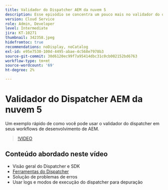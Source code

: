 ```yaml
---
title: Validador do Dispatcher AEM da nuvem 5
description: Esse episódio se concentra um pouco mais no validador do dispatcher e nas nuances que ele fornece.
version: Cloud Service
role: Admin, Developer
level: Intermediate
jira: KT-10271
thumbnail: 342358.jpeg
hidefromtoc: true
recommendations: noDisplay, noCatalog
exl-id: e95e7530-100d-4495-abae-4c568e7978b3
source-git-commit: 30d6120ec99f7a95414dbc31c0cb002152bd6763
workflow-type: tm+mt
source-wordcount: '69'
ht-degree: 2%

---
```


# Validador do Dispatcher AEM da nuvem 5

Um exemplo rápido de como você pode usar o validador do dispatcher em seus workflows de desenvolvimento de AEM.

>[!VIDEO](https://video.tv.adobe.com/v/342358?quality=12&learn=on)

## Conteúdo abordado neste vídeo

+ Visão geral do Dispatcher e SDK
+ [Ferramentas do Dispatcher](https://experienceleague.adobe.com/docs/experience-manager-cloud-service/content/implementing/content-delivery/validation-debug.html)
+ Solução de problemas de erros
+ Usar logs e modos de execução do dispatcher para depuração
